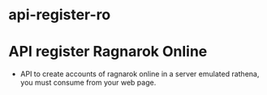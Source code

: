 # api-register-ro

# API register Ragnarok Online
- API to create accounts of ragnarok online in a server emulated rathena, you must consume from your web page.
